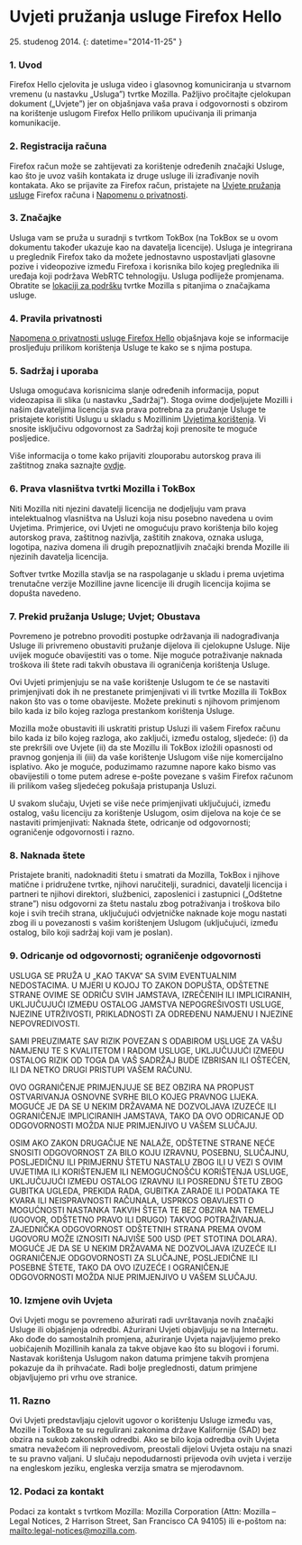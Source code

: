 # Uvjeti pružanja usluge Firefox Hello

25\. studenog 2014.
{: datetime="2014-11-25" }

### 1. Uvod 

Firefox Hello cjelovita je usluga video i glasovnog komuniciranja u stvarnom vremenu (u nastavku „Usluga”) tvrtke Mozilla.  Pažljivo pročitajte cjelokupan dokument („Uvjete”) jer on objašnjava vaša prava i odgovornosti s obzirom na korištenje uslugom Firefox Hello prilikom upućivanja ili primanja komunikacije.

### 2. Registracija računa

Firefox račun može se zahtijevati za korištenje određenih značajki Usluge, kao što je uvoz vaših kontakata iz druge usluge ili izrađivanje novih kontakata.  Ako se prijavite za Firefox račun, pristajete na [Uvjete pružanja usluge](https://www.mozilla.org/about/legal/terms/services) Firefox računa i [Napomenu o privatnosti](https://www.mozilla.org/privacy/firefox-cloud).

### 3. Značajke

Usluga vam se pruža u suradnji s tvrtkom TokBox (na TokBox se u ovom dokumentu također ukazuje kao na davatelja licencije).  Usluga je integrirana u preglednik Firefox tako da možete jednostavno uspostavljati glasovne pozive i videopozive između Firefoxa i korisnika bilo kojeg preglednika ili uređaja koji podržava WebRTC tehnologiju.  Usluga podliježe promjenama.  Obratite se [lokaciji za podršku](https://support.mozilla.org/products/firefox) tvrtke Mozilla s pitanjima o značajkama usluge. 

### 4. Pravila privatnosti

[Napomena o privatnosti usluge Firefox Hello](https://www.mozilla.org/privacy/) objašnjava koje se informacije prosljeđuju prilikom korištenja Usluge te kako se s njima postupa.

### 5. Sadržaj i uporaba 

Usluga omogućava korisnicima slanje određenih informacija, poput videozapisa ili slika (u nastavku „Sadržaj“).  Stoga ovime dodjeljujete Mozilli i našim davateljima licencija sva prava potrebna za pružanje Usluge te pristajete koristiti Uslugu u skladu s Mozillinim [Uvjetima korištenja](https://www.mozilla.org/about/legal/acceptable-use). Vi snosite isključivu odgovornost za Sadržaj koji prenosite te moguće posljedice. 

Više informacija o tome kako prijaviti zlouporabu autorskog prava ili zaštitnog znaka saznajte [ovdje](https://www.mozilla.org/about/legal/report-abuse/).

### 6. Prava vlasništva tvrtki Mozilla i TokBox

Niti Mozilla niti njezini davatelji licencija ne dodjeljuju vam prava intelektualnog vlasništva na Usluzi koja nisu posebno navedena u ovim Uvjetima.  Primjerice, ovi Uvjeti ne omogućuju pravo korištenja bilo kojeg autorskog prava, zaštitnog nazivlja, zaštitih znakova, oznaka usluga, logotipa, naziva domena ili drugih prepoznatljivih značajki brenda Mozille ili njezinih davatelja licencija.  

Softver tvrtke Mozilla stavlja se na raspolaganje u skladu i prema uvjetima trenutačne verzije Mozilline javne licencije ili drugih licencija kojima se dopušta navedeno.

### 7. Prekid pružanja Usluge; Uvjet; Obustava

Povremeno je potrebno provoditi postupke održavanja ili nadograđivanja Usluge ili privremeno obustaviti pružanje dijelova ili cjelokupne Usluge. Nije uvijek moguće obavijestiti vas o tome. Nije moguće potraživanje naknada troškova ili štete radi takvih obustava ili ograničenja korištenja Usluge.

Ovi Uvjeti primjenjuju se na vaše korištenje Uslugom te će se nastaviti primjenjivati dok ih ne prestanete primjenjivati vi ili tvrtke Mozilla ili TokBox nakon što vas o tome obavijeste. Možete prekinuti s njihovom primjenom bilo kada iz bilo kojeg razloga prestankom korištenja Usluge.

Mozilla može obustaviti ili uskratiti pristup Usluzi ili vašem Firefox računu bilo kada iz bilo kojeg razloga, ako zaključi, između ostalog, sljedeće: (i) da ste prekršili ove Uvjete (ii) da ste Mozillu ili TokBox izložili opasnosti od pravnog gonjenja ili (iii) da vaše korištenje Uslugom više nije komercijalno isplativo. Ako je moguće, poduzimamo razumne napore kako bismo vas obavijestili o tome putem adrese e-pošte povezane s vašim Firefox računom ili prilikom vašeg sljedećeg pokušaja pristupanja Usluzi.

U svakom slučaju, Uvjeti se više neće primjenjivati uključujući, između ostalog, vašu licenciju za korištenje Uslugom, osim dijelova na koje će se nastaviti primjenjivati: Naknada štete, odricanje od odgovornosti; ograničenje odgovornosti i razno.

### 8. Naknada štete

Pristajete braniti, nadoknaditi štetu i smatrati da Mozilla, TokBox i njihove matične i pridružene tvrtke, njihovi naručitelji, suradnici, davatelji licencija i partneri te njihovi direktori, službenici, zaposlenici i zastupnici („Odštetne strane”) nisu odgovorni za štetu nastalu zbog potraživanja i troškova bilo koje i svih trećih strana, uključujući odvjetničke naknade koje mogu nastati zbog ili u povezanosti s vašim korištenjem Uslugom (uključujući, između ostalog, bilo koji sadržaj koji vam je poslan).

### 9. Odricanje od odgovornosti; ograničenje odgovornosti

USLUGA SE PRUŽA U „KAO TAKVA“ SA SVIM EVENTUALNIM NEDOSTACIMA. U MJERI U KOJOJ TO ZAKON DOPUŠTA, ODŠTETNE STRANE OVIME SE ODRIČU SVIH JAMSTAVA, IZREČENIH ILI IMPLICIRANIH, UKLJUČUJUĆI IZMEĐU OSTALOG JAMSTVA NEPOGREŠIVOSTI USLUGE, NJEZINE UTRŽIVOSTI, PRIKLADNOSTI ZA ODREĐENU NAMJENU I NJEZINE NEPOVREDIVOSTI.

SAMI PREUZIMATE SAV RIZIK POVEZAN S ODABIROM USLUGE ZA VAŠU NAMJENU TE S KVALITETOM I RADOM USLUGE, UKLJUČUJUĆI IZMEĐU OSTALOG RIZIK OD TOGA DA VAŠ SADRŽAJ BUDE IZBRISAN ILI OŠTEĆEN, ILI DA NETKO DRUGI PRISTUPI VAŠEM RAČUNU.

OVO OGRANIČENJE PRIMJENJUJE SE BEZ OBZIRA NA PROPUST OSTVARIVANJA OSNOVNE SVRHE BILO KOJEG PRAVNOG LIJEKA. MOGUĆE JE DA SE U NEKIM DRŽAVAMA NE DOZVOLJAVA IZUZEĆE ILI OGRANIČENJE IMPLICIRANIH JAMSTAVA, TAKO DA OVO ODRICANJE OD ODGOVORNOSTI MOŽDA NIJE PRIMJENJIVO U VAŠEM SLUČAJU.

OSIM AKO ZAKON DRUGAČIJE NE NALAŽE, ODŠTETNE STRANE NEĆE SNOSITI ODGOVORNOST ZA BILO KOJU IZRAVNU, POSEBNU, SLUČAJNU, POSLJEDIČNU ILI PRIMJERNU ŠTETU NASTALU ZBOG ILI U VEZI S OVIM UVJETIMA ILI KORIŠTENJEM ILI NEMOGUĆNOŠĆU KORIŠTENJA USLUGE, UKLJUČUJUĆI IZMEĐU OSTALOG IZRAVNU ILI POSREDNU ŠTETU ZBOG GUBITKA UGLEDA, PREKIDA RADA, GUBITKA ZARADE ILI PODATAKA TE KVARA ILI NEISPRAVNOSTI RAČUNALA, USPRKOS OBAVIJESTI O MOGUĆNOSTI NASTANKA TAKVIH ŠTETA TE BEZ OBZIRA NA TEMELJ (UGOVOR, ODŠTETNO PRAVO ILI DRUGO) TAKVOG POTRAŽIVANJA. ZAJEDNIČKA ODGOVORNOST ODŠTETNIH STRANA PREMA OVOM UGOVORU MOŽE IZNOSITI NAJVIŠE 500 USD (PET STOTINA DOLARA). MOGUĆE JE DA SE U NEKIM DRŽAVAMA NE DOZVOLJAVA IZUZEĆE ILI OGRANIČENJE ODGOVORNOSTI ZA SLUČAJNE, POSLJEDIČNE ILI POSEBNE ŠTETE, TAKO DA OVO IZUZEĆE I OGRANIČENJE ODGOVORNOSTI MOŽDA NIJE PRIMJENJIVO U VAŠEM SLUČAJU.

### 10. Izmjene ovih Uvjeta

Ovi Uvjeti mogu se povremeno ažurirati radi uvrštavanja novih značajki Usluge ili objašnjenja odredbi. Ažurirani Uvjeti objavljuju se na Internetu. Ako dođe do samostalnih promjena, ažuriranje Uvjeta najavljujemo preko uobičajenih Mozillinih kanala za takve objave kao što su blogovi i forumi. Nastavak korištenja Uslugom nakon datuma primjene takvih promjena pokazuje da ih prihvaćate. Radi bolje preglednosti, datum primjene objavljujemo pri vrhu ove stranice.

### 11. Razno

Ovi Uvjeti predstavljaju cjelovit ugovor o korištenju Usluge između vas, Mozille i TokBoxa te su regulirani zakonima države Kalifornije (SAD) bez obzira na sukob zakonskih odredbi. Ako se bilo koja odredba ovih Uvjeta smatra nevažećom ili neprovedivom, preostali dijelovi Uvjeta ostaju na snazi te su pravno valjani. U slučaju nepodudarnosti prijevoda ovih uvjeta i verzije na engleskom jeziku, engleska verzija smatra se mjerodavnom.

### 12. Podaci za kontakt

Podaci za kontakt s tvrtkom Mozilla: Mozilla Corporation (Attn: Mozilla – Legal Notices, 2 Harrison Street, San Francisco CA 94105) ili e-poštom na: <mailto:legal-notices@mozilla.com>.
